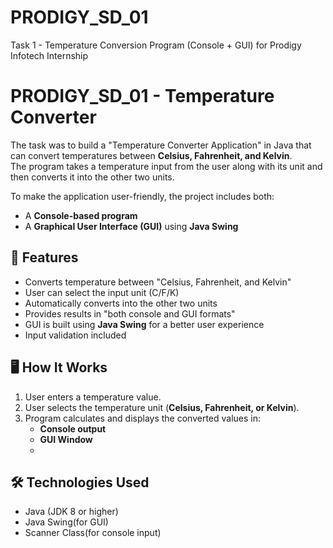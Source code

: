 # PRODIGY_SD_01
Task 1 - Temperature Conversion Program (Console + GUI) for Prodigy Infotech Internship
# PRODIGY_SD_01 - Temperature Converter 

The task was to build a "Temperature Converter Application" in Java that can convert temperatures between **Celsius, Fahrenheit, and Kelvin**.  
The program takes a temperature input from the user along with its unit and then converts it into the other two units.  

To make the application user-friendly, the project includes both:  
- A **Console-based program**  
- A **Graphical User Interface (GUI)** using **Java Swing**

## 🎯 Features
- Converts temperature between "Celsius, Fahrenheit, and Kelvin" 
- User can select the input unit (C/F/K)  
- Automatically converts into the other two units  
- Provides results in "both console and GUI formats"  
- GUI is built using **Java Swing** for a better user experience  
- Input validation included  

## 🖥️ How It Works
1. User enters a temperature value.  
2. User selects the temperature unit (**Celsius, Fahrenheit, or Kelvin**).  
3. Program calculates and displays the converted values in:  
   - **Console output**  
   - **GUI Window**
   - 
## 🛠️ Technologies Used
- Java (JDK 8 or higher)
- Java Swing(for GUI)  
- Scanner Class(for console input)  

